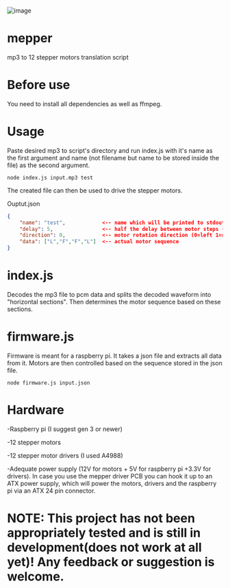 ![image](https://user-images.githubusercontent.com/98588523/152417709-2008e586-28c6-4f2a-9e84-af8307ac01b9.png)

# mepper
mp3 to 12 stepper motors translation script

# Before use
You need to install all dependencies as well as ffmpeg.

# Usage
Paste desired mp3 to script's directory and run index.js with it's name as the first argument and name (not filename but name to be stored inside the file) as the second argument.

    node index.js input.mp3 test

The created file can then be used to drive the stepper motors.

Ouptut.json
```json
{
    "name": "test",            <-- name which will be printed to stdout
    "delay": 5,                <-- half the delay between motor steps (on, delay, off, delay) 
    "direction": 0,            <-- motor rotation direction (0=left 1=right)
    "data": ["L","F","F","L"]  <-- actual motor sequence
}
```

# index.js
Decodes the mp3 file to pcm data and splits the decoded waveform into "horizontal sections". Then determines the motor sequence based on these sections.

# firmware.js
Firmware is meant for a raspberry pi. It takes a json file and extracts all data from it. Motors are then controlled based on the sequence stored in the json file.

    node firmware.js input.json

# Hardware
-Raspberry pi (I suggest gen 3 or newer)

-12 stepper motors

-12 stepper motor drivers (I used A4988)

-Adequate power supply (12V for motors + 5V for raspberry pi +3.3V for drivers). In case you use the mepper driver PCB you can hook it up to an ATX power supply, which will power the motors, drivers and the raspberry pi via an ATX 24 pin connector.

# NOTE: This project has not been appropriately tested and is still in development(does not work at all yet)! Any feedback or suggestion is welcome.